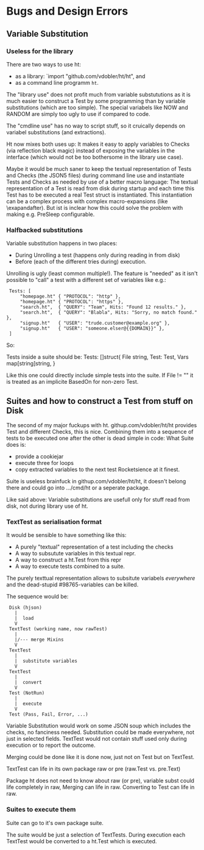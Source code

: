 Bugs and Design Errors
======================

Variable Substitution
---------------------

### Useless for the library

There are two ways to use ht:
 - as a library: `import "github.com/vdobler/ht/ht", and
 - as a command line programm `ht`.

The "library use" does not profit much from variable substututions as
it is much easier to construct a Test by some programming than by variable
substitutions (which are too simple). The special variabels like NOW
and RANDOM are simply too ugly to use if compared to code.

The "cmdline use" has no  way to script stuff, so it cruically depends
on variabel substitutions (and extractions).

Ht now mixes both uses up: It makes it easy to apply variables to
Checks (via reflection black magic) instead of exposing the variables in
the interface (which would not be too bothersome in the library use case).

Maybe it would be much saner to keep the textual representation
of Tests and Checks (the JSON5 files) during command line use and
instantiate Tests and Checks as needed by use of a better macro language:
The textual representation of a Test is read from disk during startup
and each time this Test has to be executed a real Test struct is
instantiated.  This instantiation can be a complex process with complex
macro-expansions (like \exapandafter). But ist is inclear how this could
solve the problem with making e.g. PreSleep configurable.


### Halfbacked substitutions

Variable substitution happens in two places:
 - During Unrolling a test (happens only during reading in from disk)
 - Before (each of the different tries during) execution.

Unrolling is ugly (least common multiple!). The feature is "needed" as it
isn't possible to "call" a test with a different set of variables like e.g.:

     Tests: [
         "homepage.ht" { "PROTOCOL": "http" },
         "homepage.ht" { "PROTOCOL": "https" },
         "search.ht",  { "QUERY": "Team", Hits: "Found 12 results." }, 
         "search.ht",  { "QUERY": "Blabla", Hits: "Sorry, no match found." },
         "signup.ht"   { "USER": "trude.customer@example.org" },
         "signup.ht"   { "USER": "someone.elser@{{DOMAIN}}" },
     ]

So:

Tests inside a suite should be:
    Tests: []struct{
        File string,
        Test: Test,
        Vars map[string]string,
    }

Like this one could directly include simple tests into the suite.
If File != "" it is treated as an implicite BasedOn for non-zero Test.



Suites and how to construct a Test from stuff on Disk
-----------------------------------------------------

The second of my major fuckups with ht.
githup.com/vdobler/ht/ht provides Test and different Checks, this is nice.
Combining them into a sequence of tests to be executed one after the
other is dead simple in code: What Suite does is:
 - provide a cookiejar
 - execute three for loops
 - copy extracted variables to the next test
Rocketsience at it finest.

Suite is useless brainfuck in githup.com/vdobler/ht/ht, it doesn't
belong there and could go into .../cmd/ht or a seperate package.

Like said above: Variable substitutions are usefull only for
stuff read from disk, not during library use of ht.


### TextTest as serialisation format

It would be sensible to have something like this:
 - A purely "textual" representation of a test including the checks
 - A way to subsutute variables in this textual repr.
 - A way to construct a ht.Test from this repr
 - A way to execute tests combined to a suite.

The purely texttual representation allows to subsitute variabels
_everywhere_ and the dead-stupid #98765-variables can be killed.

The sequence would be:
 
     Disk (hjson)
       |
       |  load
       V
     TextTest (working name, now rawTest)
       |
       |/--- merge Mixins
       V
     TextTest
       |
       |  substitute variables
       V
     TextTest
       |
       |  convert
       V
     Test (NotRun)
       |
       |  execute
       V
     Test (Pass, Fail, Error, ...)


Variable Substitution would work on some JSON soup which includes
the checks, no fanciness needed. Substitution could be made everywhere,
not just in selected fields.
TextTest would not contain stuff used only during execution or to
report the outcome.

Merging could be done like it is done now, just not on Test but on TextTest.

TextTest can life in its own package raw or pre (raw.Test vs. pre.Text)

Package ht does not need to know about raw (or pre), variable subst could
life completely in raw, Merging can life in raw. Converting to Test can
life in raw.


### Suites to execute them

Suite can go to it's own package suite. 

The suite would be just a selection of TextTests. During execution
each TextTest would be converted to a ht.Test which is executed.



